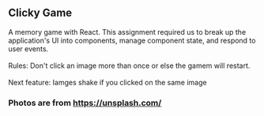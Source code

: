 ## Clicky Game
A memory game with React. This assignment required us to break up the application's UI into components, manage component state, and respond to user events.
<br>
<br>
Rules: Don't click an image more than once or else the gamem will restart.
<br>
<br>
Next feature: Iamges shake if you clicked on the same image
### Photos are from https://unsplash.com/